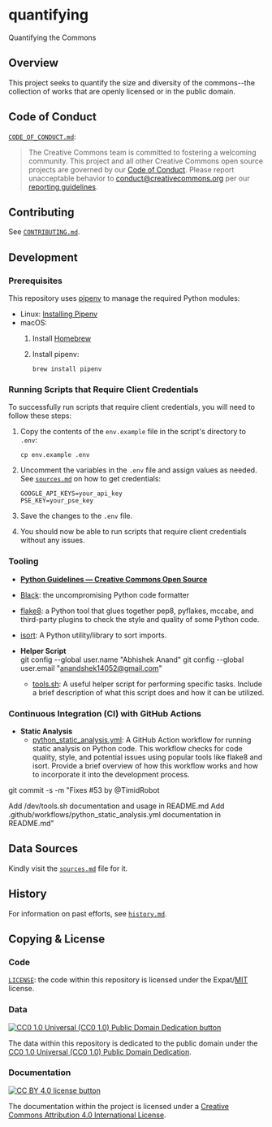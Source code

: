 # quantifying

Quantifying the Commons

## Overview

This project seeks to quantify the size and diversity of the commons--the
collection of works that are openly licensed or in the public domain.

## Code of Conduct

[`CODE_OF_CONDUCT.md`](CODE_OF_CONDUCT.md):
> The Creative Commons team is committed to fostering a welcoming community.
> This project and all other Creative Commons open source projects are governed
> by our [Code of Conduct][code_of_conduct]. Please report unacceptable
> behavior to [conduct@creativecommons.org](mailto:conduct@creativecommons.org)
> per our [reporting guidelines][reporting_guide].

[code_of_conduct]: https://opensource.creativecommons.org/community/code-of-conduct/
[reporting_guide]: https://opensource.creativecommons.org/community/code-of-conduct/enforcement/

## Contributing

See [`CONTRIBUTING.md`](CONTRIBUTING.md).

## Development

### Prerequisites

This repository uses [pipenv][pipenvdocs] to manage the required Python
modules:

- Linux: [Installing Pipenv][pipenvinstall]
- macOS:
  1. Install [Homebrew][homebrew]
  2. Install pipenv:

        ```install pipenv
        brew install pipenv
        ```

[pipenvdocs]: https://pipenv.pypa.io/en/latest/
[homebrew]: https://brew.sh/
[pipenvinstall]: https://pipenv.pypa.io/en/latest/install/#installing-pipenv

### Running Scripts that Require Client Credentials

To successfully run scripts that require client credentials, you will need to follow these steps:

  1. Copy the contents of the `env.example` file in the script's directory to `.env`:

        ```example
        cp env.example .env
        ```

  2. Uncomment the variables in the `.env` file and assign values as needed. See [`sources.md`](sources.md) on how to get credentials:

        ```Keys
        GOOGLE_API_KEYS=your_api_key
        PSE_KEY=your_pse_key
       ```

  3. Save the changes to the `.env` file.

  4. You should now be able to run scripts that require client credentials without any issues.

### Tooling

- **[Python Guidelines — Creative Commons Open Source][ccospyguide]**
- [Black][black]: the uncompromising Python code formatter
- [flake8][flake8]: a Python tool that glues together pep8, pyflakes, mccabe,
  and third-party plugins to check the style and quality of some Python code.
- [isort][isort]: A Python utility/library to sort imports.
- **Helper Script**  
git config --global user.name "Abhishek Anand"
git config --global user.email "<anandshek14052@gmail.com>"

  - [tools.sh](./dev/tools.sh): A useful helper script for performing specific tasks. Include a brief description of what this script does and how it can be utilized.

### Continuous Integration (CI) with GitHub Actions

- **Static Analysis**
  - [python_static_analysis.yml](.github/workflows/python_static_analysis.yml): A GitHub Action workflow for running static analysis on Python code. This workflow checks for code quality, style, and potential issues using popular tools like flake8 and isort. Provide a brief overview of how this workflow works and how to incorporate it into the development process.

[ccospyguide]: https://opensource.creativecommons.org/contributing-code/python-guidelines/
[black]: https://github.com/psf/black
[flake8]: https://gitlab.com/pycqa/flake8
[isort]: https://pycqa.github.io/isort/
git commit -s -m "Fixes #53 by @TimidRobot

Add /dev/tools.sh documentation and usage in README.md
Add .github/workflows/python_static_analysis.yml documentation in README.md"

## Data Sources

Kindly visit the [`sources.md`](sources.md) file for it.

## History

For information on past efforts, see [`history.md`](history.md).

## Copying & License

### Code

[`LICENSE`](LICENSE): the code within this repository is licensed under the Expat/[MIT][mit] license.

[mit]: http://www.opensource.org/licenses/MIT "The MIT License | Open Source Initiative"

### Data

[![CC0 1.0 Universal (CC0 1.0) Public Domain Dedication
button][cc-zero-png]][cc-zero]

The data within this repository is dedicated to the public domain under the
[CC0 1.0 Universal (CC0 1.0) Public Domain Dedication][cc-zero].

[cc-zero-png]: https://licensebuttons.net/l/zero/1.0/88x31.png "CC0 1.0 Universal (CC0 1.0) Public Domain Dedication button"
[cc-zero]: https://creativecommons.org/publicdomain/zero/1.0/

### Documentation

[![CC BY 4.0 license button][cc-by-png]][cc-by]

The documentation within the project is licensed under a [Creative Commons
Attribution 4.0 International License][cc-by].

[cc-by-png]: https://licensebuttons.net/l/by/4.0/88x31.png#floatleft "CC BY 4.0 license button"
[cc-by]: https://creativecommons.org/licenses/by/4.0/ "Creative Commons Attribution 4.0 International License"

